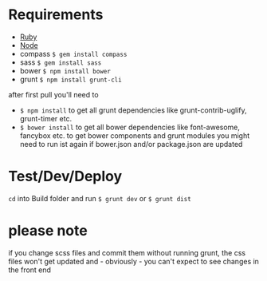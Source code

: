 # Requirements
* [Ruby](https://www.ruby-lang.org/)
* [Node](http://nodejs.org/)
* compass	`$ gem install compass`
* sass		`$ gem install sass`
* bower		`$ npm install bower`
* grunt		`$ npm install grunt-cli`

after first pull you'll need to 
* `$ npm install` to get all grunt dependencies like grunt-contrib-uglify, grunt-timer etc.
* `$ bower install` to get all bower dependencies like font-awesome, fancybox etc.
to get bower components and grunt modules
you might need to run ist again if bower.json and/or package.json are updated

# Test/Dev/Deploy
`cd` into Build folder and run `$ grunt dev` or `$ grunt dist`

# please note
if you change scss files and commit them without running grunt, the css files won't get updated and - obviously - you can't expect to see changes in the front end
